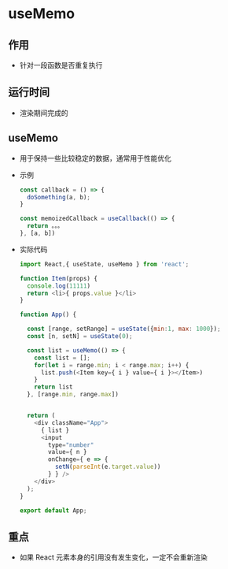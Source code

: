 # useMemo

## 作用

*   针对一段函数是否重复执行

## 运行时间

*   渲染期间完成的

## useMemo

*   用于保持一些比较稳定的数据，通常用于性能优化

*   示例

    ```javascript
    const callback = () => {
      doSomething(a, b);
    }

    const memoizedCallback = useCallback(() => {
      return 。。。
    }, [a, b])
    ```

*   实际代码

    ```javascript
    import React,{ useState, useMemo } from 'react';

    function Item(props) {
      console.log(11111)
      return <li>{ props.value }</li>
    }

    function App() {

      const [range, setRange] = useState({min:1, max: 1000});
      const [n, setN] = useState(0);

      const list = useMemo(() => {
        const list = [];
        for(let i = range.min; i < range.max; i++) {
          list.push(<Item key={ i } value={ i }></Item>)
        }
        return list
      }, [range.min, range.max])


      return (
        <div className="App">
          { list }
          <input
            type="number"
            value={ n }
            onChange={ e => {
              setN(parseInt(e.target.value))
            } } />
        </div>
      );
    }

    export default App;
    ```

## 重点

*   如果 React 元素本身的引用没有发生变化，一定不会重新渲染
